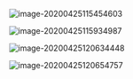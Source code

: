 ![image-20200425115454603](D:\Typora_pic\image-20200425115454603.png)

![image-20200425115934987](D:\Typora_pic\image-20200425115934987.png)

![image-20200425120634448](D:\Typora_pic\image-20200425120634448.png)

![image-20200425120654757](D:\Typora_pic\image-20200425120654757.png)